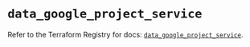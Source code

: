 # `data_google_project_service`

Refer to the Terraform Registry for docs: [`data_google_project_service`](https://registry.terraform.io/providers/hashicorp/google-beta/6.23.0/docs/data-sources/google_project_service).
